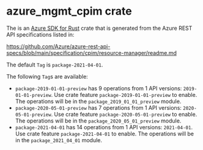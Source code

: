# azure_mgmt_cpim crate

The is an [Azure SDK for Rust](https://github.com/Azure/azure-sdk-for-rust) crate that is generated from the Azure REST API specifications listed in:

https://github.com/Azure/azure-rest-api-specs/blob/main/specification/cpim/resource-manager/readme.md

The default `Tag` is `package-2021-04-01`.

The following `Tag`s are available:

- `package-2019-01-01-preview` has 9 operations from 1 API versions: `2019-01-01-preview`. Use crate feature `package-2019-01-01-preview` to enable. The operations will be in the `package_2019_01_01_preview` module.
- `package-2020-05-01-preview` has 7 operations from 1 API versions: `2020-05-01-preview`. Use crate feature `package-2020-05-01-preview` to enable. The operations will be in the `package_2020_05_01_preview` module.
- `package-2021-04-01` has 14 operations from 1 API versions: `2021-04-01`. Use crate feature `package-2021-04-01` to enable. The operations will be in the `package_2021_04_01` module.